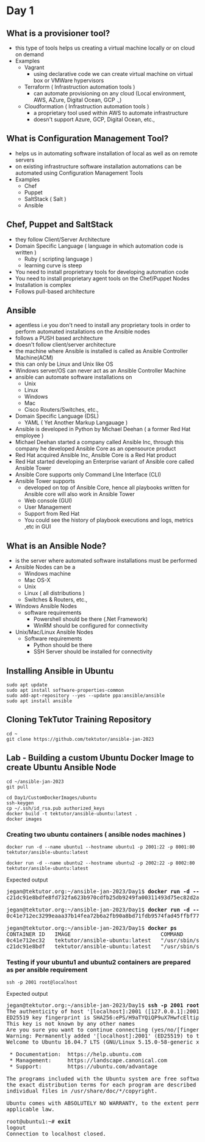 # Day 1

## What is a provisioner tool?
- this type of tools helps us creating a virtual machine locally or on cloud on demand
- Examples
  - Vagrant 
    - using declarative code we can create virtual machine on virtual box or VMWare hypervisors
  - Terraform ( Infrastruction automation tools )
     - can automate provisioning on any cloud (Local environment, AWS, AZure, Digital Ocean, GCP .,)
  - Cloudformation ( Infrastruction automation tools )
    - a proprietary tool used within AWS to automate infrastructure
    - doesn't support Azure, GCP, Digital Ocean, etc.,

## What is Configuration Management Tool?
- helps us in automating software installation of local as well as on remote servers
- on existing infrastructure software installation automations can be automated using Configuration Management Tools
- Examples
  - Chef
  - Puppet
  - SaltStack ( Salt )
  - Ansible
  
## Chef, Puppet and SaltStack
- they follow Client/Server Architecture
- Domain Specific Language ( language in which automation code is written )
  - Ruby ( scripting language )
  - learning curve is steep
- You need to install proprietrary tools for developing automation code
- You need to install proprietary agent tools on the Chef/Puppet Nodes
- Installation is complex
- Follows pull-based architecture

## Ansible
- agentless i.e you don't need to install any proprietary tools in order to perform automated installations on the Ansible nodes
- follows a PUSH based architecture
- doesn't follow client/server architecture
- the machine where Ansible is installed is called as Ansible Controller Machine(ACM)
- this can only be Linux and Unix like OS
- Windows server/OS can never act as an Ansible Controller Machine
- ansible can automate software installations on
  - Unix
  - Linux
  - Windows
  - Mac
  - Cisco Routers/Switches, etc.,
- Domain Specific Language (DSL)
  - YAML ( Yet Another Markup Langauage )
- Ansible is developed in Python by Michael Deehan ( a former Red Hat employee )
- Michael Deehan started a company called Ansible Inc, through this company he developed Ansible Core as an opensource product
- Red Hat acquired Ansible Inc, Ansible Core is a Red Hat product
- Red Hat started developing an Enterprise variant of Ansible core called Ansible Tower
- Ansible Core supports only Command LIne Interface (CLI)
- Ansible Tower supports 
    - developed on top of Ansible Core, hence all playbooks written for Ansible core will also
      work in Ansible Tower
    - Web console (GUI)
    - User Management
    - Support from Red Hat
    - You could see the history of playbook executions and logs, metrics ,etc in GUI


## What is an Ansible Node?
- is the server where automated software installations must be performed
- Ansible Nodes can be a
  - Windows machine
  - Mac OS-X
  - Unix
  - Linux ( all distributions )
  - Switches & Routers, etc.,
- Windows Ansible Nodes
  - software requirements
    - Powershell should be there (.Net Framework)
    - WinRM should be configured for connectivity
- Unix/Mac/Linux Ansible Nodes
  - Software requirements
    - Python should be there
    - SSH Server should be installed for connectivity

## Installing Ansible in Ubuntu
```
sudo apt update
sudo apt install software-properties-common
sudo add-apt-repository --yes --update ppa:ansible/ansible
sudo apt install ansible
```

## Cloning TekTutor Training Repository
```
cd ~
git clone https://github.com/tektutor/ansible-jan-2023
```

## Lab - Building a custom Ubuntu Docker Image to create Ubuntu Ansible Node
```
cd ~/ansible-jan-2023
git pull

cd Day1/CustomDockerImages/ubuntu
ssh-keygen
cp ~/.ssh/id_rsa.pub authorized_keys
docker build -t tektutor/ansible-ubuntu:latest .
docker images
```

### Creating two ubuntu containers ( ansible nodes machines )
```
docker run -d --name ubuntu1 --hostname ubuntu1 -p 2001:22 -p 8001:80 tektutor/ansible-ubuntu:latest

docker run -d --name ubuntu2 --hostname ubuntu2 -p 2002:22 -p 8002:80 tektutor/ansible-ubuntu:latest
```

Expected output
<pre>
jegan@tektutor.org:~/ansible-jan-2023/Day1$ <b>docker run -d --name ubuntu1 --hostname ubuntu1 -p 2001:22 -p 8001:80 tektutor/ansible-ubuntu:latest</b> 
c21dc91e8bdfe8fd732fa623b970cdfb25db9249fa00311493d75ec82d2a2714

jegan@tektutor.org:~/ansible-jan-2023/Day1$ <b>docker run -d --name ubuntu2 --hostname ubuntu2 -p 2002:22 -p 8002:80 tektutor/ansible-ubuntu:latest</b>
0c41e712ec3299eaaa37b14fea72b6a2fb90a8bd71fdb9574fad45ffbf77ecf1

jegan@tektutor.org:~/ansible-jan-2023/Day1$ <b>docker ps</b>
CONTAINER ID   IMAGE                            COMMAND               CREATED          STATUS          PORTS                                                                          NAMES
0c41e712ec32   tektutor/ansible-ubuntu:latest   "/usr/sbin/sshd -D"   3 seconds ago    Up 2 seconds    0.0.0.0:2002->22/tcp, :::2002->22/tcp, 0.0.0.0:8002->80/tcp, :::8002->80/tcp   ubuntu2
c21dc91e8bdf   tektutor/ansible-ubuntu:latest   "/usr/sbin/sshd -D"   14 seconds ago   Up 13 seconds   0.0.0.0:2001->22/tcp, :::2001->22/tcp, 0.0.0.0:8001->80/tcp, :::8001->80/tcp   ubuntu1
</pre>

### Testing if your ubuntu1 and ubuntu2 containers are prepared as per ansible requirement
```
ssh -p 2001 root@localhost
```

Expected output
<pre>
jegan@tektutor.org:~/ansible-jan-2023/Day1$ <b>ssh -p 2001 root@localhost</b>
The authenticity of host '[localhost]:2001 ([127.0.0.1]:2001)' can't be established.
ED25519 key fingerprint is SHA256:ePS/H9aTYQiQP9uX7HwfcEltipzTw67CFBLMdMxFxaw.
This key is not known by any other names
Are you sure you want to continue connecting (yes/no/[fingerprint])? <b>yes</b>
Warning: Permanently added '[localhost]:2001' (ED25519) to the list of known hosts.
Welcome to Ubuntu 16.04.7 LTS (GNU/Linux 5.15.0-58-generic x86_64)

 * Documentation:  https://help.ubuntu.com
 * Management:     https://landscape.canonical.com
 * Support:        https://ubuntu.com/advantage

The programs included with the Ubuntu system are free software;
the exact distribution terms for each program are described in the
individual files in /usr/share/doc/*/copyright.

Ubuntu comes with ABSOLUTELY NO WARRANTY, to the extent permitted by
applicable law.

root@ubuntu1:~# <b>exit</b>
logout
Connection to localhost closed.
</pre>
